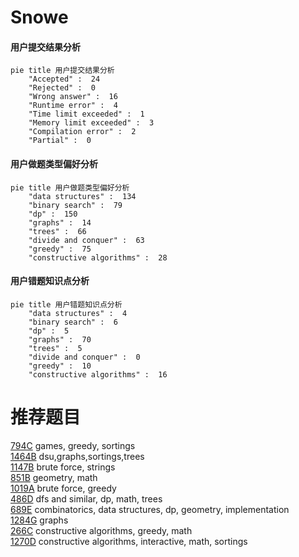 # Snowe

<!-- tabs:start -->



#### **用户提交结果分析**

```mermaid
pie title 用户提交结果分析
    "Accepted" :  24
    "Rejected" :  0
    "Wrong answer" :  16
    "Runtime error" :  4
    "Time limit exceeded" :  1
    "Memory limit exceeded" :  3
    "Compilation error" :  2
    "Partial" :  0
```

#### **用户做题类型偏好分析**

```mermaid
pie title 用户做题类型偏好分析
    "data structures" :  134
    "binary search" :  79
    "dp" :  150
    "graphs" :  14
    "trees" :  66
    "divide and conquer" :  63
    "greedy" :  75
    "constructive algorithms" :  28
```
#### **用户错题知识点分析**

```mermaid
pie title 用户错题知识点分析
    "data structures" :  4
    "binary search" :  6
    "dp" :  5
    "graphs" :  70
    "trees" :  5
    "divide and conquer" :  0
    "greedy" :  10
    "constructive algorithms" :  16
```



<!-- tabs:end -->
# 推荐题目
[794C](https://codeforces.com/contest/794/problem/C)		games,
                        greedy,
                        sortings		  
[1464B](https://codeforces.com/contest/1464/problem/B)		dsu,graphs,sortings,trees		  
[1147B](https://codeforces.com/contest/1147/problem/B)		brute force,
                        strings		  
[851B](https://codeforces.com/contest/851/problem/B)		geometry,
                        math		  
[1019A](https://codeforces.com/contest/1019/problem/A)		brute force,
                        greedy		  
[486D](https://codeforces.com/contest/486/problem/D)		dfs and similar,
                        dp,
                        math,
                        trees		  
[689E](https://codeforces.com/contest/689/problem/E)		combinatorics,
                        data structures,
                        dp,
                        geometry,
                        implementation		  
[1284G](https://codeforces.com/contest/1284/problem/G)		graphs		  
[266C](https://codeforces.com/contest/266/problem/C)		constructive algorithms,
                        greedy,
                        math		  
[1270D](https://codeforces.com/contest/1270/problem/D)		constructive algorithms,
                        interactive,
                        math,
                        sortings		  

